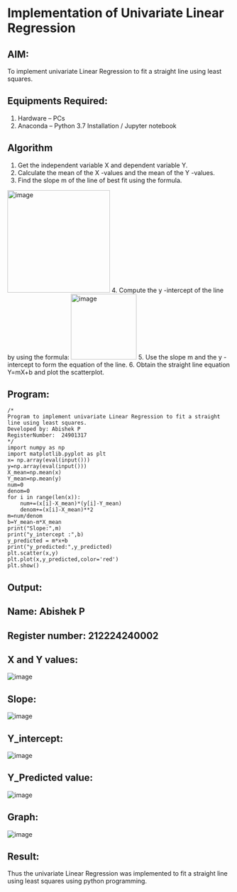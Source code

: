 # Implementation of Univariate Linear Regression
## AIM:
To implement univariate Linear Regression to fit a straight line using least squares.

## Equipments Required:
1. Hardware – PCs
2. Anaconda – Python 3.7 Installation / Jupyter notebook

## Algorithm
1. Get the independent variable X and dependent variable Y.
2. Calculate the mean of the X -values and the mean of the Y -values.
3. Find the slope m of the line of best fit using the formula. 
<img width="231" alt="image" src="https://user-images.githubusercontent.com/93026020/192078527-b3b5ee3e-992f-46c4-865b-3b7ce4ac54ad.png">
4. Compute the y -intercept of the line by using the formula:
<img width="148" alt="image" src="https://user-images.githubusercontent.com/93026020/192078545-79d70b90-7e9d-4b85-9f8b-9d7548a4c5a4.png">
5. Use the slope m and the y -intercept to form the equation of the line.
6. Obtain the straight line equation Y=mX+b and plot the scatterplot.

## Program:
```
/*
Program to implement univariate Linear Regression to fit a straight line using least squares.
Developed by: Abishek P
RegisterNumber:  24901317
*/
import numpy as np
import matplotlib.pyplot as plt
x= np.array(eval(input()))
y=np.array(eval(input()))
X_mean=np.mean(x)
Y_mean=np.mean(y)
num=0
denom=0
for i in range(len(x)):
    num+=(x[i]-X_mean)*(y[i]-Y_mean)
    denom+=(x[i]-X_mean)**2
m=num/denom
b=Y_mean-m*X_mean
print("Slope:",m)
print("y_intercept :",b)
y_predicted = m*x+b
print("y_predicted:",y_predicted)
plt.scatter(x,y)
plt.plot(x,y_predicted,color='red')
plt.show()
```

## Output:
## Name: Abishek P
## Register number: 212224240002
## X and Y values:
![image](https://github.com/user-attachments/assets/f4be992c-bf75-4b2e-9841-74a0dceb096b)
## Slope:
![image](https://github.com/user-attachments/assets/29d92eee-a160-406a-a148-a4b752b0f97f)
## Y_intercept:
![image](https://github.com/user-attachments/assets/1bc2b2c1-cd7d-43ad-ba38-b37bf67f752b)
## Y_Predicted value:
![image](https://github.com/user-attachments/assets/ba74411c-21d1-4ba5-ad44-d41316ef7742)
## Graph:
![image](https://github.com/user-attachments/assets/38da0aeb-eb44-43ad-a11d-803536d57138)




## Result:
Thus the univariate Linear Regression was implemented to fit a straight line using least squares using python programming.
